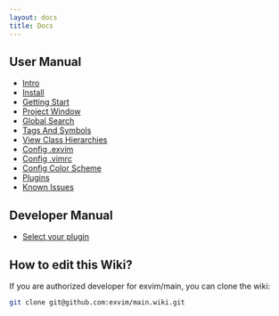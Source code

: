 ```yaml
---
layout: docs
title: Docs
---
```


## User Manual

- [Intro](intro)
- [Install](install)
- [Getting Start](getting-start)
- [Project Window](project-window)
- [Global Search](global-search)
- [Tags And Symbols](tags-and-symbols)
- [View Class Hierarchies](view-class-hierarchies)
- [Config .exvim](config-exvim)
- [Config .vimrc](config-vimrc)
- [Config Color Scheme](config-colorscheme)
- [Plugins](plugins)
- [Known Issues](known-issues)

## Developer Manual

- [Select your plugin](select-your-plugin)

## How to edit this Wiki?

If you are authorized developer for exvim/main, you can clone the wiki:  

```bash
git clone git@github.com:exvim/main.wiki.git
```
